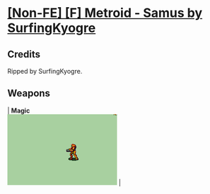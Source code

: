 # [\[Non-FE\] \[F\] Metroid - Samus by SurfingKyogre](./)
## Credits

Ripped by SurfingKyogre.

## Weapons

| <b>Magic</b><br/><img alt="Magic animation" src="./6.%20Magic/Magic.gif"/> |
